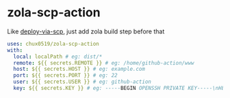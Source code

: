 # zola-scp-action

Like [deploy-via-scp](https://github.com/horochx/deploy-via-scp), just add zola build step before that

```yaml
uses: chux0519/zola-scp-action
with:
  local: localPath # eg: dist/*
  remote: ${{ secrets.REMOTE }} # eg: /home/github-action/www
  host: ${{ secrets.HOST }} # eg: example.com
  port: ${{ secrets.PORT }} # eg: 22
  user: ${{ secrets.USER }} # eg: github-action
  key: ${{ secrets.KEY }} # eg: -----BEGIN OPENSSH PRIVATE KEY-----\nHEIiyzh5cT7hN...
```

